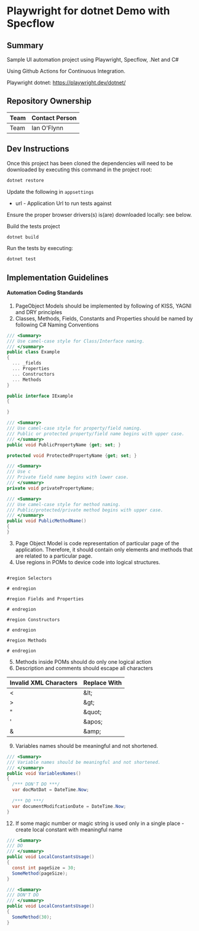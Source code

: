 # Playwright for dotnet Demo with Specflow

## Summary

Sample UI automation project using Playwright, Specflow, .Net and C#

Using Github Actions for Continuous Integration.

Playwright dotnet: https://playwright.dev/dotnet/

## Repository Ownership

| Team | Contact Person |
| ---- | ------------------------------------|
Team| Ian O'Flynn|

## Dev Instructions

Once this project has been cloned the dependencies will need to be downloaded by executing this command in the project root:

```bash
dotnet restore
```

Update the following in `appsettings`

- url - Application Url to run tests against

Ensure the proper browser drivers(s) is(are) downloaded locally: see below.

Build the tests project

```bash
dotnet build
```

Run the tests by executing:

```bash
dotnet test
```

## Implementation Guidelines

#### Automation Coding Standards

1. PageObject Models should be implemented by following of KISS, YAGNI and DRY principles
2. Classes, Methods, Fields, Constants and Properties should be named by following C# Naming Conventions
``` C#
/// <Summary>
/// Use camel-case style for Class/Interface naming.
/// </summary>
public class Example
{
  ... _fields
  ... Properties
  ... Constructors
  ... Methods
}

public interface IExample
{

}

/// <Summary>
/// Use camel-case style for property/field naming.
/// Public or protected property/field name begins with upper case.
/// </summary>
public void PublicPropertyName {get; set; }

protected void ProtectedPropertyName {get; set; }

/// <Summary>
/// Use c
/// Private field name begins with lower case.
/// </summary>
private void privatePropertyName;

/// <Summary>
/// Use camel-case style for method naming.
/// Public/protected/private method begins with upper case.
/// </summary>
public void PublicMethodName()
{
}
```

3. Page Object Model is code representation of particular page of the application. Therefore, it should contain only elements and methods that are related to a particular page.
4. Use regions in POMs to device code into logical structures.
```

#region Selectors

# endregion

#region Fields and Properties

# endregion

#region Constructors

# endregion

#region Methods

# endregion

```

5. Methods inside POMs should do only one logical action
6. Description and comments should escape all characters

| Invalid XML Characters| Replace With|
| --------------------- |------------ |
| <                     | \&lt;       |
| >                     | \&gt;       |
| "                     | \&quot;     |
| '                     | \&apos;     |
| &                     | \&amp;      |

9. Variables names should be meaningful and not shortened. 
```c#
/// <Summary>
/// Variable names should be meaningful and not shortened.
/// </summary>
public void VariablesNames()
{
  /*** DON'T DO ***/
  var docMatDat = DateTime.Now;
  
  /*** DO ***/
  var documentModifcationDate = DateTime.Now;
}
```
12. If some magic number or magic string is used only in a single place - create local constant with meaningful name
```c#
/// <Summary>
/// DO
/// </summary>
public void LocalConstantsUsage()
{
  const int pageSize = 30;
  SomeMethod(pageSize);
}

/// <Summary>
/// DON'T DO
/// </summary>
public void LocalConstantsUsage()
{
  SomeMethod(30);
}
```

